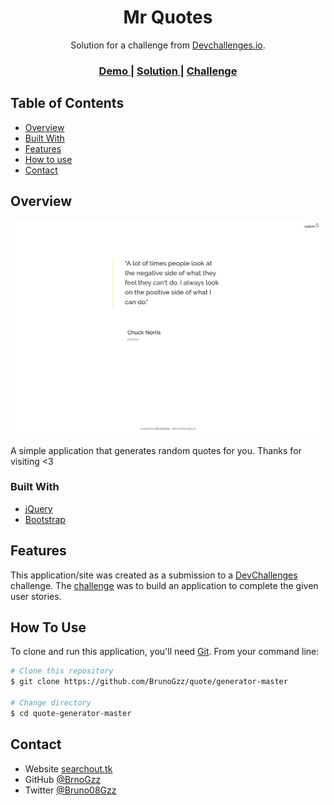 <!-- Please update value in the {}  -->

<h1 align="center">Mr Quotes</h1>

<div align="center">
   Solution for a challenge from  <a href="http://devchallenges.io" target="_blank">Devchallenges.io</a>.
</div>

<div align="center">
  <h3>
    <a href="https://{your-demo-link.your-domain}">
      Demo
    </a>
    <span> | </span>
    <a href="https://{github.com/BrunoGzz/quote-generator-master/app}">
      Solution
    </a>
    <span> | </span>
    <a href="https://devchallenges.io/challenges/8Y3J4ucAMQpSnYTwwWW8">
      Challenge
    </a>
  </h3>
</div>

<!-- TABLE OF CONTENTS -->

## Table of Contents

- [Overview](#overview)
- [Built With](#built-with)
- [Features](#features)
- [How to use](#how-to-use)
- [Contact](#contact)

<!-- OVERVIEW -->

## Overview

![screenshot](./demo.png)

A simple application that generates random quotes for you. Thanks for visiting <3


### Built With

<!-- This section should list any major frameworks that you built your project using. Here are a few examples.-->

- [jQuery](https://jquery.com/)
- [Bootstrap](https://getbootstrap.com/)


## Features

<!-- List the features of your application or follow the template. Don't share the figma file here :) -->

This application/site was created as a submission to a [DevChallenges](https://devchallenges.io/challenges) challenge. The [challenge](https://devchallenges.io/challenges/8Y3J4ucAMQpSnYTwwWW8) was to build an application to complete the given user stories.


## How To Use

<!-- For example: -->

To clone and run this application, you'll need [Git](https://git-scm.com). From your command line:

```bash
# Clone this repository
$ git clone https://github.com/BrunoGzz/quote/generator-master

# Change directory
$ cd quote-generator-master
```

## Contact

- Website [searchout.tk](http://{searchout.tk})
- GitHub [@BrnoGzz](https://{github.com/brunogzz})
- Twitter [@Bruno08Gzz](https://{twitter.com/Bruno08Gzz})
